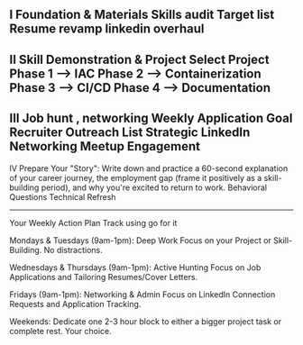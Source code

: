 I Foundation & Materials
Skills audit
Target list
Resume revamp
linkedin overhaul
---
II Skill Demonstration & Project 
Select Project 
Phase 1 --> IAC
Phase 2 --> Containerization
Phase 3 --> CI/CD
Phase 4 --> Documentation
---
III Job hunt , networking
Weekly Application Goal
Recruiter Outreach List
Strategic LinkedIn Networking
Meetup Engagement
---
IV
Prepare Your "Story": Write down and practice a 60-second explanation of your career journey, the employment gap (frame it positively as a skill-building period), and why you're excited to return to work.
Behavioral Questions
Technical Refresh

---

Your Weekly Action Plan
Track using go for it

Mondays & Tuesdays (9am-1pm): Deep Work
Focus on your Project or Skill-Building. No distractions.

Wednesdays & Thursdays (9am-1pm): Active Hunting
Focus on Job Applications and Tailoring Resumes/Cover Letters.

Fridays (9am-1pm): Networking & Admin
Focus on LinkedIn Connection Requests and Application Tracking.

Weekends:
Dedicate one 2-3 hour block to either a bigger project task or complete rest. Your choice.

